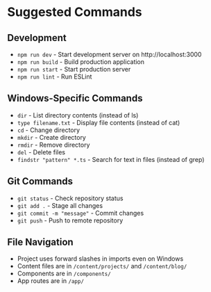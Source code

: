 # Suggested Commands

## Development
- `npm run dev` - Start development server on http://localhost:3000
- `npm run build` - Build production application
- `npm run start` - Start production server
- `npm run lint` - Run ESLint

## Windows-Specific Commands
- `dir` - List directory contents (instead of ls)
- `type filename.txt` - Display file contents (instead of cat)
- `cd` - Change directory
- `mkdir` - Create directory
- `rmdir` - Remove directory
- `del` - Delete files
- `findstr "pattern" *.ts` - Search for text in files (instead of grep)

## Git Commands
- `git status` - Check repository status
- `git add .` - Stage all changes
- `git commit -m "message"` - Commit changes
- `git push` - Push to remote repository

## File Navigation
- Project uses forward slashes in imports even on Windows
- Content files are in `/content/projects/` and `/content/blog/`
- Components are in `/components/`
- App routes are in `/app/`